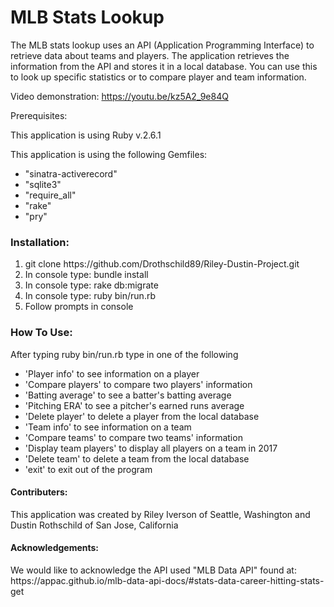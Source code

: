  <h1>MLB Stats Lookup</h1>
 
<p>The MLB stats lookup uses an API (Application Programming Interface) to retrieve data about teams and players. The application retrieves the information from the API and stores it in a local database. You can use this to look up specific statistics or to compare player and team information.</p>

Video demonstration: https://youtu.be/kz5A2_9e84Q
 
 Prerequisites: 
 <p>This application is using Ruby v.2.6.1</p>
 <p>This application is using the following Gemfiles:</p>
 <ul>
  <li>"sinatra-activerecord"</li>
  <li>"sqlite3"</li>
  <li>"require_all"</li>
  <li>"rake"</li>
  <li>"pry"</li>
 </ul>
 
 <h3>Installation:</h3>
 <ol>
  <li>git clone https://github.com/Drothschild89/Riley-Dustin-Project.git</li>
  <li>In console type: bundle install</li>
  <li>In console type: rake db:migrate</li>
  <li>In console type: ruby bin/run.rb</li>
  <li>Follow prompts in console</li>
 </ol>
 
 <h3>How To Use:</h3>
  After typing ruby bin/run.rb type in one of the following
  <ul>
    <li>'Player info' to see information on a player</li>
    <li>'Compare players' to compare two players' information</li>
    <li>'Batting average' to see a batter's batting average</li>
    <li>'Pitching ERA' to see a pitcher's earned runs average</li>
    <li>'Delete player' to delete a player from the local database</li>
    <li>'Team info' to see information on a team</li>
    <li>'Compare teams' to compare two teams' information</li>
    <li>'Display team players' to display all players on a team in 2017</li>
    <li>'Delete team' to delete a team from the local database</li>
    <li>'exit' to exit out of the program</li>
 </ul>

 <h4>Contributers:</h4>
 <p>This application was created by Riley Iverson of Seattle, Washington and Dustin Rothschild of San Jose, California</p>

  <h4>Acknowledgements:</h4
  <p>We would like to acknowledge the API used "MLB Data API" found at: https://appac.github.io/mlb-data-api-docs/#stats-data-career-hitting-stats-get</p>
   
